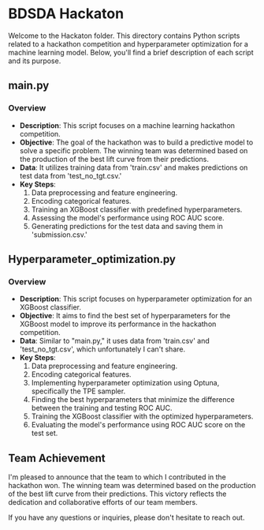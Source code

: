 # BDSDA Hackaton

Welcome to the Hackaton folder. This directory contains Python scripts related to a hackathon competition and hyperparameter optimization for a machine learning model. Below, you'll find a brief description of each script and its purpose.

## main.py

### Overview
- **Description**: This script focuses on a machine learning hackathon competition.
- **Objective**: The goal of the hackathon was to build a predictive model to solve a specific problem. The winning team was determined based on the production of the best lift curve from their predictions.
- **Data**: It utilizes training data from 'train.csv' and makes predictions on test data from 'test_no_tgt.csv.'
- **Key Steps**:
  1. Data preprocessing and feature engineering.
  2. Encoding categorical features.
  3. Training an XGBoost classifier with predefined hyperparameters.
  4. Assessing the model's performance using ROC AUC score.
  5. Generating predictions for the test data and saving them in 'submission.csv.'

## Hyperparameter_optimization.py

### Overview
- **Description**: This script focuses on hyperparameter optimization for an XGBoost classifier.
- **Objective**: It aims to find the best set of hyperparameters for the XGBoost model to improve its performance in the hackathon competition.
- **Data**: Similar to "main.py," it uses data from 'train.csv' and 'test_no_tgt.csv', which unfortunately I can't share.
- **Key Steps**:
  1. Data preprocessing and feature engineering.
  2. Encoding categorical features.
  3. Implementing hyperparameter optimization using Optuna, specifically the TPE sampler.
  4. Finding the best hyperparameters that minimize the difference between the training and testing ROC AUC.
  5. Training the XGBoost classifier with the optimized hyperparameters.
  6. Evaluating the model's performance using ROC AUC score on the test set.

## Team Achievement

I'm pleased to announce that the team to which I contributed in the hackathon won. The winning team was determined based on the production of the best lift curve from their predictions. This victory reflects the dedication and collaborative efforts of our team members.

If you have any questions or inquiries, please don't hesitate to reach out.
